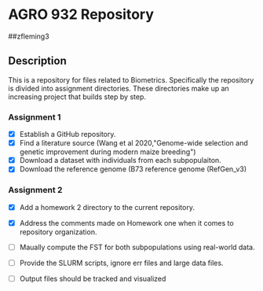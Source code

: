 # AGRO 932 Repository
##zfleming3

## Description
This is a repository for files related to Biometrics. Specifically the repository is divided into assignment directories. These directories make up an increasing project that builds step by step. 

### Assignment 1
- [x] Establish a GitHub repository.
- [x] Find a literature source (Wang et al 2020,"Genome-wide selection and genetic improvement during modern maize breeding")
- [x] Download a dataset with individuals from each subpopulaiton.
- [x] Download the reference genome (B73 reference genome (RefGen_v3)

### Assignment 2
- [x] Add a homework 2 directory to the current repository.
- [x] Address the comments made on Homework one when it comes to repository organization.
- [ ] Maually compute the FST for both subpopulations using real-world data.
- [ ] Provide the SLURM scripts, ignore err files and large data files.
- [ ] Output files should be tracked and visualized

